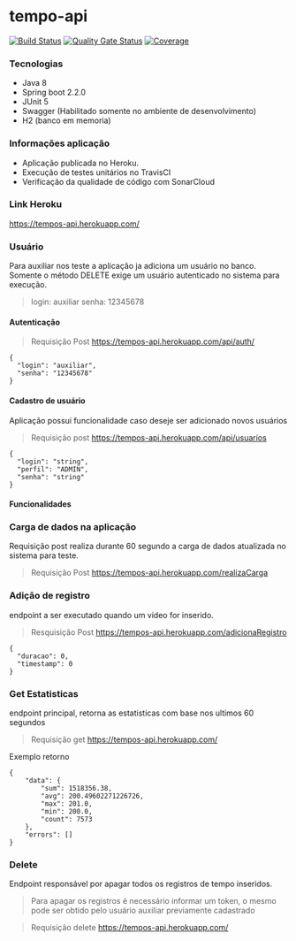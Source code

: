 # tempo-api

[![Build Status](https://travis-ci.org/tulioviglione/tempo-api.svg?branch=master)](https://travis-ci.org/tulioviglione/tempo-api) [![Quality Gate Status](https://sonarcloud.io/api/project_badges/measure?project=com.calculo%3Atempo&metric=alert_status)](https://sonarcloud.io/dashboard?id=com.calculo%3Atempo) [![Coverage](https://sonarcloud.io/api/project_badges/measure?project=com.calculo%3Atempo&metric=coverage)](https://sonarcloud.io/dashboard?id=com.calculo%3Atempo)

### Tecnologias

- Java 8
- Spring boot 2.2.0
- JUnit 5
- Swagger (Habilitado somente no ambiente de desenvolvimento)
- H2 (banco em memoria)

### Informações aplicação
- Aplicação publicada no Heroku.
- Execução de testes unitários no TravisCI
- Verificação da qualidade de código com SonarCloud

### Link Heroku
https://tempos-api.herokuapp.com/

### Usuário
Para auxiliar nos teste a aplicação ja adiciona um usuário no banco.
Somente o método DELETE exige um usuário autenticado no sistema para execução.

> login: auxiliar
> senha: 12345678

#### Autenticação

> Requisição Post
> https://tempos-api.herokuapp.com/api/auth/

```
{
  "login": "auxiliar",
  "senha": "12345678"
}
```

#### Cadastro de usuário
Aplicação possui funcionalidade caso deseje ser adicionado novos usuários

> Requisição post
> https://tempos-api.herokuapp.com/api/usuarios

```
{
  "login": "string",
  "perfil": "ADMIN",
  "senha": "string"
}
```

#### Funcionalidades

### Carga de dados na aplicação
Requisição post realiza durante 60 segundo a carga de dados atualizada no sistema para teste.

> Requisição Post
> https://tempos-api.herokuapp.com/realizaCarga

### Adição de registro
endpoint a ser executado quando um video for inserido.

> Resquisição Post
> https://tempos-api.herokuapp.com/adicionaRegistro

```
{
  "duracao": 0,
  "timestamp": 0
}
```

### Get Estatisticas

endpoint principal, retorna as estatisticas com base nos ultimos 60 segundos
 
> Requisição get
> https://tempos-api.herokuapp.com/

Exemplo retorno

```
{
    "data": {
        "sum": 1518356.38,
        "avg": 200.49602271226726,
        "max": 201.0,
        "min": 200.0,
        "count": 7573
    },
    "errors": []
}
```

### Delete
Endpoint responsável por apagar todos os registros de tempo inseridos.

> Para apagar os registros é necessário informar um token, o mesmo pode ser obtido pelo usuário auxiliar previamente cadastrado

> Requisição delete
> https://tempos-api.herokuapp.com/


